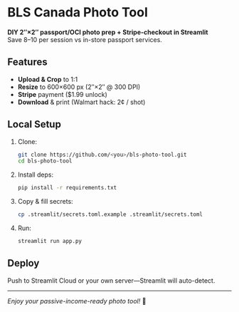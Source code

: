 # BLS Canada Photo Tool

**DIY 2″×2″ passport/OCI photo prep + Stripe-checkout in Streamlit**  
Save $8–$10 per session vs in-store passport services.

## Features
- **Upload & Crop** to 1:1
- **Resize** to 600×600 px (2″×2″ @ 300 DPI)
- **Stripe** payment ($1.99 unlock)
- **Download** & print (Walmart hack: 2¢ / shot)

## Local Setup
1. Clone:  
   ```bash
   git clone https://github.com/<you>/bls-photo-tool.git
   cd bls-photo-tool
   ```
2. Install deps:  
   ```bash
   pip install -r requirements.txt
   ```
3. Copy & fill secrets:  
   ```bash
   cp .streamlit/secrets.toml.example .streamlit/secrets.toml
   ```
4. Run:  
   ```bash
   streamlit run app.py
   ```

## Deploy
Push to Streamlit Cloud or your own server—Streamlit will auto-detect.

---

*Enjoy your passive-income-ready photo tool!* 🚀
